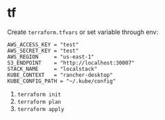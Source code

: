 # tf
 
Create `terraform.tfvars` or set variable through env:


```
AWS_ACCESS_KEY = "test"
AWS_SECRET_KEY = "test"
AWS_REGION     = "us-east-1"
S3_ENDPOINT    = "http://localhost:30007"
STACK_NAME     = "localstack"
KUBE_CONTEXT   = "rancher-desktop"
KUBE_CONFIG_PATH = "~/.kube/config"
```

1. `terraform init`
2. `terraform plan`
3. `terraform apply`
